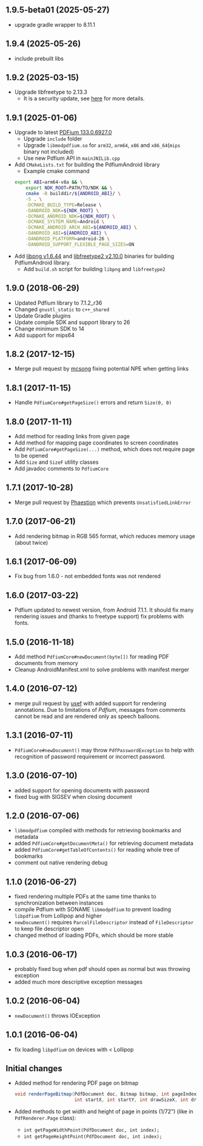 ## 1.9.5-beta01 (2025-05-27)
* upgrade gradle wrapper to 8.11.1

## 1.9.4 (2025-05-26)
* include prebuilt libs

## 1.9.2 (2025-03-15)
* Upgrade libfreetype to 2.13.3
  * It is a security update, see [here](https://nvd.nist.gov/vuln/detail/CVE-2025-27363) for more details.

## 1.9.1 (2025-01-06)
* Upgrade to latest [PDFium 133.0.6927.0](https://github.com/bblanchon/pdfium-binaries/releases/tag/chromium%2F6927)
    * Upgrade `include` folder
    * Upgrade `libmodpdfium.so` for `arm32`, `arm64`, `x86` and `x86_64`(`mips` binary not included)
    * Use new Pdfium API in `mainJNILib.cpp`
* Add `CMakeLists.txt` for building the PdfiumAndroid library
    * Example cmake command
    ```bash
    export ABI=arm64-v8a && \
        export NDK_ROOT=PATH/TO/NDK && \
        cmake -B builddir/${ANDROID_ABI}/ \
        -S . \
        -DCMAKE_BUILD_TYPE=Release \
        -DANDROID_NDK=${NDK_ROOT} \
        -DCMAKE_ANDROID_NDK=${NDK_ROOT} \
        -DCMAKE_SYSTEM_NAME=Android \
        -DCMAKE_ANDROID_ARCH_ABI=${ANDROID_ABI} \
        -DANDROID_ABI=${ANDROID_ABI} \
        -DANDROID_PLATFORM=android-26 \
        -DANDROID_SUPPORT_FLEXIBLE_PAGE_SIZES=ON
    ```
* Add [libpng v1.6.44](https://github.com/pnggroup/libpng/releases/tag/v1.6.44) and [libfreetype2 v2.10.0](https://download.savannah.gnu.org/releases/freetype/) binaries for building PdfiumAndroid library. 
    * Add `build.sh` script for building `libpng` and `libfreetype2`

## 1.9.0 (2018-06-29)
* Updated Pdfium library to 7.1.2_r36
* Changed `gnustl_static` to `c++_shared`
* Update Gradle plugins
* Update compile SDK and support library to 26
* Change minimum SDK to 14
* Add support for mips64

## 1.8.2 (2017-12-15)
* Merge pull request by [mcsong](https://github.com/mcsong) fixing potential NPE when getting links

## 1.8.1 (2017-11-15)
* Handle `PdfiumCore#getPageSize()` errors and return `Size(0, 0)`

## 1.8.0 (2017-11-11)
* Add method for reading links from given page
* Add method for mapping page coordinates to screen coordinates
* Add `PdfiumCore#getPageSize(...)` method, which does not require page to be opened
* Add `Size` and `SizeF` utility classes
* Add javadoc comments to `PdfiumCore`

## 1.7.1 (2017-10-28)
* Merge pull request by [Phaestion](https://github.com/Phaestion) which prevents `UnsatisfiedLinkError`

## 1.7.0 (2017-06-21)
* Add rendering bitmap in RGB 565 format, which reduces memory usage (about twice)

## 1.6.1 (2017-06-09)
* Fix bug from 1.6.0 - not embedded fonts was not rendered

## 1.6.0 (2017-03-22)
* Pdfium updated to newest version, from Android 7.1.1.
It should fix many rendering issues and (thanks to freetype support) fix problems with fonts.

## 1.5.0 (2016-11-18)
* Add method `PdfiumCore#newDocument(byte[])` for reading PDF documents from memory
* Cleanup AndroidManifest.xml to solve problems with manifest merger

## 1.4.0 (2016-07-12)
* merge pull request by [usef](https://github.com/usef) with added support for rendering annotations. Due to limitations of _Pdfium_, messages from comments cannot be read and are rendered only as speech balloons.

## 1.3.1 (2016-07-11)
* `PdfiumCore#newDocument()` may throw `PdfPasswordException` to help with recognition of password requirement or incorrect password.

## 1.3.0 (2016-07-10)
* added support for opening documents with password
* fixed bug with SIGSEV when closing document

## 1.2.0 (2016-07-06)
* `libmodpdfium` compiled with methods for retrieving bookmarks and metadata
* added `PdfiumCore#getDocumentMeta()` for retrieving document metadata
* added `PdfiumCore#getTableOfContents()` for reading whole tree of bookmarks
* comment out native rendering debug

## 1.1.0 (2016-06-27)
* fixed rendering multiple PDFs at the same time thanks to synchronization between instances
* compile Pdfium with SONAME `libmodpdfium` to prevent loading `libpdfium` from Lollipop and higher
* `newDocument()` requires `ParcelFileDescriptor` instead of `FileDescriptor` to keep file descriptor open
* changed method of loading PDFs, which should be more stable

## 1.0.3 (2016-06-17)
* probably fixed bug when pdf should open as normal but was throwing exception
* added much more descriptive exception messages

## 1.0.2 (2016-06-04)
* `newDocument()` throws IOException

## 1.0.1 (2016-06-04)
* fix loading `libpdfium` on devices with < Lollipop

## Initial changes
* Added method for rendering PDF page on bitmap

    ``` java
    void renderPageBitmap(PdfDocument doc, Bitmap bitmap, int pageIndex,
                          int startX, int startY, int drawSizeX, int drawSizeY);
    ```
* Added methods to get width and height of page in points (1/72") (like in `PdfRenderer.Page` class):
    * `int getPageWidthPoint(PdfDocument doc, int index);`
    * `int getPageHeightPoint(PdfDocument doc, int index);`
